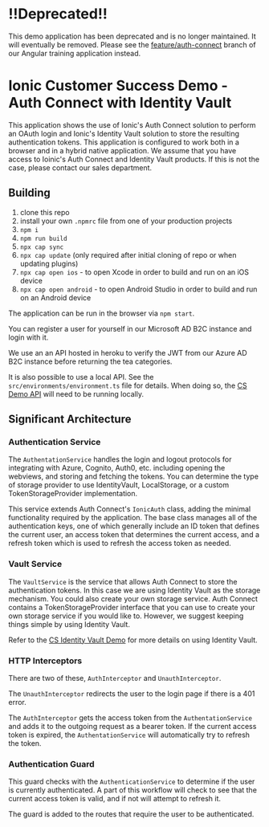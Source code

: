 # !!Deprecated!!

This demo application has been deprecated and is no longer maintained. It will eventually be removed. Please see the [feature/auth-connect](https://github.com/ionic-team/tea-taster-angular/tree/feature/auth-connect) branch of our Angular training application instead.

# Ionic Customer Success Demo - Auth Connect with Identity Vault

This application shows the use of Ionic's Auth Connect solution to perform an OAuth login and Ionic's Identity Vault solution to store the resulting authentication tokens. This application is configured to work both in a browser and in a hybrid native application. We assume that you have access to Ioinic's Auth Connect and Identity Vault products. If this is not the case, please contact our sales department.

## Building

1. clone this repo
1. install your own `.npmrc` file from one of your production projects
1. `npm i`
1. `npm run build`
1. `npx cap sync`
1. `npx cap update` (only required after initial cloning of repo or when updating plugins)
1. `npx cap open ios` - to open Xcode in order to build and run on an iOS device
1. `npx cap open android` - to open Android Studio in order to build and run on an Android device

The application can be run in the browser via `npm start`.

You can register a user for yourself in our Microsoft AD B2C instance and login with it.

We use an an API hosted in heroku to verify the JWT from our Azure AD B2C instance before returning the tea categories.

It is also possible to use a local API. See the `src/environments/environment.ts` file for details.
When doing so, the [CS Demo API](https://github.com/ionic-team/cs-demo-api) will need to be running locally.

## Significant Architecture

### Authentication Service

The `AuthentationService` handles the login and logout protocols for integrating with Azure, Cognito, Auth0, etc. including opening the webviews, and storing and fetching the tokens. You can determine the type of storage provider to use IdentityVault, LocalStorage, or a custom TokenStorageProvider implementation.

This service extends Auth Connect's `IonicAuth` class, adding the minimal functionality required by the application. The base class manages all of the authentication keys, one of which generally include an ID token that defines the current user, an access token that determines the current access, and a refresh token which is used to refresh the access token as needed.

### Vault Service

The `VaultService` is the service that allows Auth Connect to store the authentication tokens. In this case we are using Identity Vault as the storage mechanism. You could also create your own storage service. Auth Connect contains a TokenStorageProvider interface that you can use to create your own storage service if you would like to. However, we suggest keeping things simple by using Identity Vault.

Refer to the [CS Identity Vault Demo](https://github.com/ionic-team/cs-demo-iv) for more details on using Identity Vault.

### HTTP Interceptors

There are two of these, `AuthInterceptor` and `UnauthInterceptor`.

The `UnauthInterceptor` redirects the user to the login page if there is a 401 error.

The `AuthInterceptor` gets the access token from the `AuthentationService` and adds it to the outgoing request as a bearer token. If the current access token is expired, the `AuthentationService` will automatically try to refresh the token.

### Authentication Guard

This guard checks with the `AuthenticationService` to determine if the user is currently authenticated. A part of this workflow will check to see that the current access token is valid, and if not will attempt to refresh it.

The guard is added to the routes that require the user to be authenticated.

